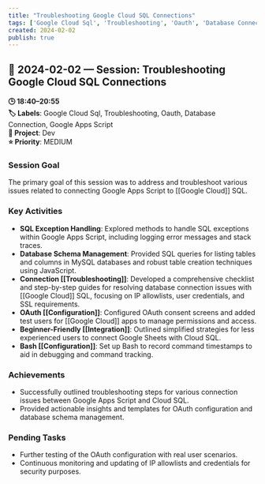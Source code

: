 ```yaml
---
title: "Troubleshooting Google Cloud SQL Connections"
tags: ['Google Cloud Sql', 'Troubleshooting', 'Oauth', 'Database Connection', 'Google Apps Script']
created: 2024-02-02
publish: true
---
```


## 📅 2024-02-02 — Session: Troubleshooting Google Cloud SQL Connections

**🕒 18:40–20:55**  
**🏷️ Labels**: Google Cloud Sql, Troubleshooting, Oauth, Database Connection, Google Apps Script  
**📂 Project**: Dev  
**⭐ Priority**: MEDIUM  


### Session Goal
The primary goal of this session was to address and troubleshoot various issues related to connecting Google Apps Script to [[Google Cloud]] SQL.

### Key Activities
- **SQL Exception Handling**: Explored methods to handle SQL exceptions within Google Apps Script, including logging error messages and stack traces.
- **Database Schema Management**: Provided SQL queries for listing tables and columns in MySQL databases and robust table creation techniques using JavaScript.
- **Connection [[Troubleshooting]]**: Developed a comprehensive checklist and step-by-step guides for resolving database connection issues with [[Google Cloud]] SQL, focusing on IP allowlists, user credentials, and SSL requirements.
- **OAuth [[Configuration]]**: Configured OAuth consent screens and added test users for [[Google Cloud]] apps to manage permissions and access.
- **Beginner-Friendly [[Integration]]**: Outlined simplified strategies for less experienced users to connect Google Sheets with Cloud SQL.
- **Bash [[Configuration]]**: Set up Bash to record command timestamps to aid in debugging and command tracking.

### Achievements
- Successfully outlined troubleshooting steps for various connection issues between Google Apps Script and Cloud SQL.
- Provided actionable insights and templates for OAuth configuration and database schema management.

### Pending Tasks
- Further testing of the OAuth configuration with real user scenarios.
- Continuous monitoring and updating of IP allowlists and credentials for security purposes.

